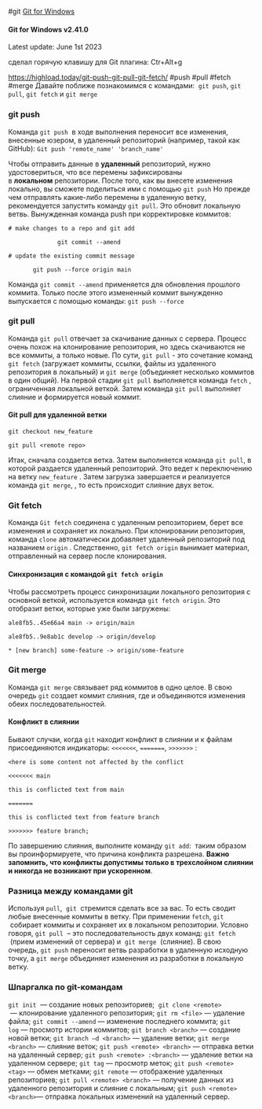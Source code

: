 #git
[Git for Windows](https://gitforwindows.org/)

#### Git for Windows v2.41.0
Latest update: June 1st 2023

сделал горячую клавишу для Git плагина: Ctr+Alt+g

https://highload.today/git-push-git-pull-git-fetch/
#push #pull #fetch #merge
Давайте поближе познакомимся с командами: 
`git push`, `git pull`, `git fetch` и `git merge`

### git push
Команда `git push`  в ходе выполнения переносит все изменения, внесенные юзером, в удаленный репозиторий (например, такой как GitHub):
`Git push 'remote_name' 'branch_name'`

Чтобы отправить данные в **удаленный** репозиторий, нужно удостовериться, что все перемены зафиксированы в **локальном** репозитории. После того, как вы внесете изменения локально, вы сможете поделиться ими с помощью `git push`
Но прежде чем отправлять какие-либо перемены в удаленную ветку, рекомендуется запустить команду `git pull`. Это обновит локальную ветвь.
Вынужденная команда push при корректировке коммитов:
```
# make changes to a repo and git add

              git commit --amend

# update the existing commit message

       git push --force origin main
```
Команда `git commit --amend` применяется для обновления прошлого коммита. Только после этого измененный коммит вынужденно выпускается с помощью команды:
`git push --force`

### git pull
Команда `git pull` отвечает за скачивание данных с сервера. Процесс очень похож на клонирование репозитория, но здесь скачиваются не все коммиты, а только новые.
По сути, `git pull` - это сочетание команд `git fetch` (загружает коммиты, ссылки, файлы из удаленного репозитория в локальный) и `git merge` (объединяет несколько коммитов в один общий). На первой стадии `git pull` выполняется команда `fetch` , ограниченная локальной веткой. Затем команда `git pull` выполняет слияние и формируется новый коммит.

#### Git pull для удаленной ветки
```
git checkout new_feature

git pull <remote repo>
```
Итак, сначала создается ветка. Затем выполняется команда `git pull`, в которой раздается удаленный репозиторий. Это ведет к переключению на ветку `new_feature` . Затем загрузка завершается и реализуется команда `git merge`, , то есть происходит слияние двух веток.

### Git fetch
Команда `Git fetch` соединена с удаленным репозиторием, берет все изменения и сохраняет их локально. При клонировании репозитория, команда `clone` автоматически добавляет удаленный репозиторий под названием `origin` . Следственно, `git fetch origin` вынимает материал, отправленный на сервер после клонирования.

#### Синхронизация с командой `git fetch origin`
Чтобы рассмотреть процесс синхронизации локального репозитория с основной веткой, используется команда `git fetch origin`.
Это отобразит ветки, которые уже были загружены:
```
ale8fb5..45e66a4 main -> origin/main

ale8fb5..9e8ab1c develop -> origin/develop

* [new branch] some-feature -> origin/some-feature
```

### **Git merge**
Команда `git merge` связывает ряд коммитов в одно целое. В свою очередь `git`
создает коммит слияния, где и объединяются изменения обеих последовательностей.
#### Конфликт в слиянии
Бывают случаи, когда `git` находит конфликт в слиянии и к файлам присоединяются индикаторы: `<<<<<<<`, `=======`, `>>>>>>>` :
```
<here is some content not affected by the conflict

<<<<<<< main

this is conflicted text from main

=======

this is conflicted text from feature branch

>>>>>>> feature branch;
```
По завершению слияния, выполните команду `git add`:
 таким образом вы проинформируете, что причина конфликта разрешена. **Важно запомнить, что конфликты допустимы только в трехслойном слиянии и никогда не возникают при ускоренном**.
### **Разница между командами git**
Используя `pull`,  `git`  стремится сделать все за вас. То есть сводит любые внесенные коммиты в ветку. При применении `fetch`, `git`  собирает коммиты и сохраняет их в локальном репозитории.
Условно говоря, `git pull`
 – это последовательность двух команд: `git fetch`  (прием изменений от сервера) и 
`git merge`  (слияние).
В свою очередь, `git push` переносит ветвь разработки в удаленную исходную точку, а `git merge` объединяет изменения из разработки в локальную ветку.

### **Шпаргалка по git-командам**
`git init`  — создание новых репозиториев; 
`git clone <remote>`  — клонирование удаленного репозитория;
`git rm <file>` — удаление файла;
`git commit --amend` — изменение последнего коммита;
`git log` — просмотр истории коммитов;
`git branch <branch>` — создание новой ветки;
`git branch –d <branch>` — удаление ветки;
`git merge <branch>` — слияние веток;
`git push <remote> <branch>` — отправка ветки на удаленный сервер;
`git push <remote> :<branch>` — удаление ветки на удаленном сервере;
`git tag` — просмотр меток;
`git push <remote> <tag>` — обмен метками;
`git remote` — отображение удаленных репозиториев;
`git pull <remote> <branch>` — получение данных из удаленного репозитория и слияние с локальным;
`git push <remote> <branch>`— отправка локальных изменений на удаленный сервер.

